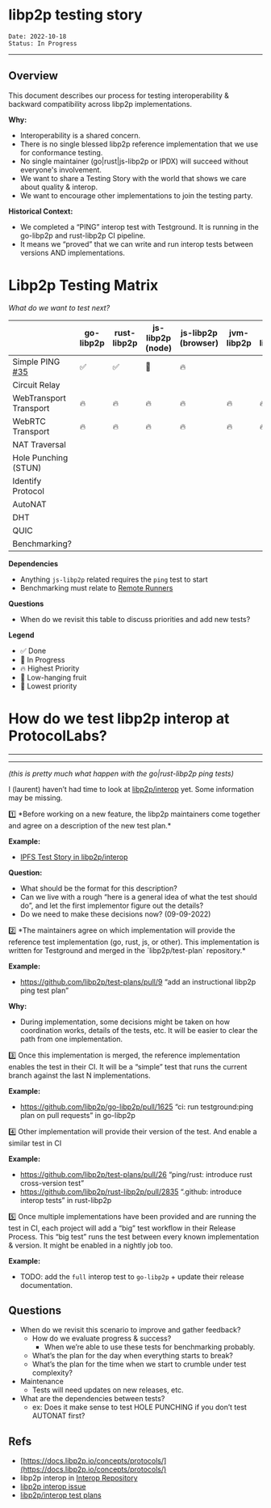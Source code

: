 # libp2p testing story

```
Date: 2022-10-18
Status: In Progress
```

---

## Overview

This document describes our process for testing interoperability & backward compatibility across libp2p implementations.

**Why:**

- Interoperability is a shared concern.
- There is no single blessed libp2p reference implementation that we use for conformance testing.
- No single maintainer (go|rust|js-libp2p or IPDX) will succeed without everyone's involvement.
- We want to share a Testing Story with the world that shows we care about quality & interop.
- We want to encourage other implementations to join the testing party.

**Historical Context:**

- We completed a “PING” interop test with Testground. It is running in the go-libp2p and rust-libp2p CI pipeline.
- It means we “proved” that we can write and run interop tests between versions AND implementations.

# Libp2p Testing Matrix

*What do we want to test next?*

|                                   | go-libp2p | rust-libp2p | js-libp2p (node) | js-libp2p (browser) | jvm-libp2p | nim-libp2p |
| ---                               | ---       | ---         | ---              | ---                 | ---        | ---        |
| Simple PING [#35][issue-35]       | ✅        | ✅          | 🍎               | 🔥                  |            |            |
| Circuit Relay                     |           |             |                  |                     |            |            |
| WebTransport Transport            | 🔥        | 🔥          | 🔥               | 🔥                  | 🔥         | 🔥         |
| WebRTC Transport                  | 🔥        | 🔥          | 🔥               | 🔥                  | 🔥         | 🔥         |
| NAT Traversal                     |           |             |                  |                     |            |            |
| Hole Punching (STUN)              |           |             |                  |                     |            |            |
| Identify Protocol                 |           |             |                  |                     |            |            |
| AutoNAT                           |           |             |                  |                     |            |            |
| DHT                               |           |             |                  |                     |            |            |
| QUIC                              |           |             |                  |                     |            |            |
| Benchmarking?                     |           |             |                  |                     |            |            |

**Dependencies**

- Anything `js-libp2p` related requires the `ping` test to start
- Benchmarking must relate to [Remote Runners][remote-runners]

**Questions**

- When do we revisit this table to discuss priorities and add new tests?

**Legend**

- ✅ Done
- 🚚 In Progress
- 🔥 Highest Priority
- 🍎 Low-hanging fruit
- 🧊 Lowest priority

# How do we test libp2p interop at ProtocolLabs?

---

---


*(this is pretty much what happen with the go|rust-libp2p ping tests)*

I (laurent) haven’t had time to look at [libp2p/interop](https://github.com/libp2p/interop/actions/runs/3021456724) yet. Some information may be missing.

<aside>
1️⃣ *Before working on a new feature, the libp2p maintainers come together and agree on a description of the new test plan.*

</aside>

**Example:**

- [IPFS Test Story in libp2p/interop](https://github.com/libp2p/interop/blob/master/pdd/PDD-THE-IPFS-BUNDLE.md)

**Question:**

- What should be the format for this description?
- Can we live with a rough “here is a general idea of what the test should do”, and let the first implementor figure out the details?
- Do we need to make these decisions now? (09-09-2022)

<aside>
2️⃣ *The maintainers agree on which implementation will provide the reference test implementation (go, rust, js, or other). This implementation is written for Testground and merged in the `libp2p/test-plan` repository.*

</aside>

**Example:**

- https://github.com/libp2p/test-plans/pull/9 “add an instructional libp2p ping test plan”

**Why:**

- During implementation, some decisions might be taken on how coordination works, details of the tests, etc. It will be easier to clear the path from one implementation.

<aside>
3️⃣ Once this implementation is merged, the reference implementation enables the test in their CI. It will be a “simple” test that runs the current branch against the last N implementations.

</aside>

**Example:**

- https://github.com/libp2p/go-libp2p/pull/1625 “ci: run testground:ping plan on pull requests” in go-libp2p

<aside>
4️⃣ Other implementation will provide their version of the test. And enable a similar test in CI

</aside>

**Example:**

- https://github.com/libp2p/test-plans/pull/26 “ping/rust: introduce rust cross-version test”
- https://github.com/libp2p/rust-libp2p/pull/2835 “.github: introduce interop tests” in rust-libp2p

<aside>
5️⃣ Once multiple implementations have been provided and are running the test in CI, each project will add a “big” test workflow in their Release Process.
This “big test” runs the test between every known implementation & version.
It might be enabled in a nightly job too.

</aside>

**Example:**

- TODO: add the `full` interop test to `go-libp2p` + update their release documentation.

## Questions

- When do we revisit this scenario to improve and gather feedback?
    - How do we evaluate progress & success?
        - When we’re able to use these tests for benchmarking probably.
    - What’s the plan for the day when everything starts to break?
    - What’s the plan for the time when we start to crumble under test complexity?
- Maintenance
    - Tests will need updates on new releases, etc.
- What are the dependencies between tests?
    - ex: Does it make sense to test HOLE PUNCHING if you don’t test AUTONAT first?

## Refs

- [https://docs.libp2p.io/concepts/protocols/](https://docs.libp2p.io/concepts/protocols/)
- libp2p interop in [Interop Repository](https://github.com/libp2p/interop)
- [libp2p interop issue](https://github.com/libp2p/interop/issues/70)
- [libp2p/interop test plans](https://github.com/libp2p/interop/blob/master/pdd/PDD-THE-IPFS-BUNDLE.md)


[issue-35]: https://github.com/libp2p/test-plans/issues/35
[remote-runners]: https://pl-strflt.notion.site/Remote-Runners-c4ad4886c4294fb6a6f8afd9c0c5b73c